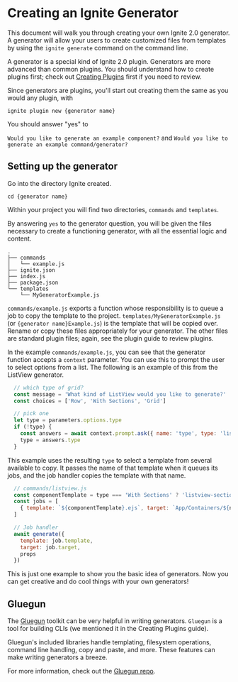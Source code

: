 # Creating an Ignite Generator

This document will walk you through creating your own Ignite 2.0 generator. A
generator will allow your users to create customized files from templates by
using the `ignite generate` command on the command line.

A generator is a special kind of Ignite 2.0 plugin. Generators are more advanced
than common plugins. You should understand how to create plugins first; check
out [Creating Plugins](./creating-plugins.md) first if you need to review.

Since generators are plugins, you'll start out creating them the same as you
would any plugin, with

```
ignite plugin new {generator name}
```

You should answer "yes" to

`Would you like to generate an example component?` and `Would you like to
generate an example command/generator?`

## Setting up the generator

Go into the directory Ignite created.

`cd {generator name}`

Within your project you will find two directories, `commands` and `templates`.

By answering `yes` to the generator question, you will be given the files
necessary to create a functioning generator, with all the essential logic and
content.

```
.
├── commands
│   └── example.js
├── ignite.json
├── index.js
├── package.json
└── templates
    └── MyGeneratorExample.js
```

`commands/example.js` exports a function whose responsibility is to queue a job
to copy the template to the project. `templates/MyGeneratorExample.js` (or
`{generator name}Example.js`) is the template that will be copied over. Rename
or copy these files appropriately for your generator. The other files are
standard plugin files; again, see the plugin guide to review plugins.

In the example `commands/example.js`, you can see that the generator function
accepts a `context` parameter. You can use this to prompt the user to select
options from a list. The following is an example of this from the ListView
generator.

```javascript
  // which type of grid?
  const message = 'What kind of ListView would you like to generate?'
  const choices = ['Row', 'With Sections', 'Grid']

  // pick one
  let type = parameters.options.type
  if (!type) {
    const answers = await context.prompt.ask({ name: 'type', type: 'list', message, choices })
    type = answers.type
  }
```

This example uses the resulting `type` to select a template from several
available to copy. It passes the name of that template when it queues its jobs,
and the job handler copies the template with that name.

```javascript
  // commands/listview.js
  const componentTemplate = type === 'With Sections' ? 'listview-sections' : 'listview'
  const jobs = [
    { template: `${componentTemplate}.ejs`, target: `App/Containers/${name}.js` },
  ]

  // Job handler
  await generate({
    template: job.template,
    target: job.target,
    props
  })
```

This is just one example to show you the basic idea of generators. Now you can
get creative and do cool things with your own generators!


## Gluegun

The [Gluegun](https://github.com/infinitered/gluegun) toolkit can be very
helpful in writing generators. `Gluegun` is a tool for building CLIs (we
mentioned it in the Creating Plugins guide).

Gluegun's included libraries handle templating, filesystem operations, command
line handling, copy and paste, and more. These features can make writing
generators a breeze.

For more information, check out the [Gluegun
repo](https://github.com/infinitered/gluegun).
